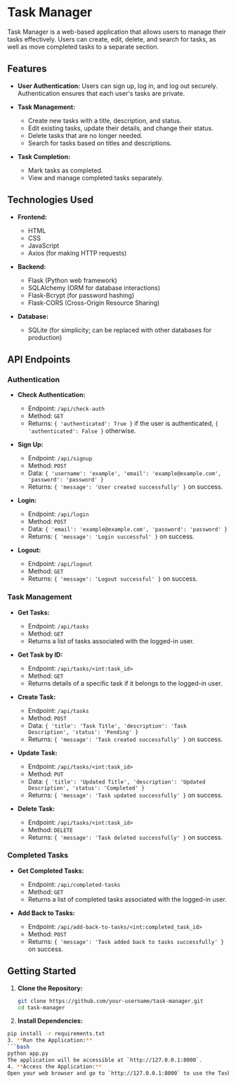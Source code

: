 # Task Manager

Task Manager is a web-based application that allows users to manage their tasks effectively. Users can create, edit, delete, and search for tasks, as well as move completed tasks to a separate section.

## Features

- **User Authentication:** Users can sign up, log in, and log out securely. Authentication ensures that each user's tasks are private.

- **Task Management:**
  - Create new tasks with a title, description, and status.
  - Edit existing tasks, update their details, and change their status.
  - Delete tasks that are no longer needed.
  - Search for tasks based on titles and descriptions.

- **Task Completion:**
  - Mark tasks as completed.
  - View and manage completed tasks separately.

## Technologies Used

- **Frontend:**
  - HTML
  - CSS
  - JavaScript
  - Axios (for making HTTP requests)

- **Backend:**
  - Flask (Python web framework)
  - SQLAlchemy (ORM for database interactions)
  - Flask-Bcrypt (for password hashing)
  - Flask-CORS (Cross-Origin Resource Sharing)

- **Database:**
  - SQLite (for simplicity; can be replaced with other databases for production)

## API Endpoints

### Authentication

- **Check Authentication:**
  - Endpoint: `/api/check-auth`
  - Method: `GET`
  - Returns: `{ 'authenticated': True }` if the user is authenticated, `{ 'authenticated': False }` otherwise.

- **Sign Up:**
  - Endpoint: `/api/signup`
  - Method: `POST`
  - Data: `{ 'username': 'example', 'email': 'example@example.com', 'password': 'password' }`
  - Returns: `{ 'message': 'User created successfully' }` on success.

- **Login:**
  - Endpoint: `/api/login`
  - Method: `POST`
  - Data: `{ 'email': 'example@example.com', 'password': 'password' }`
  - Returns: `{ 'message': 'Login successful' }` on success.

- **Logout:**
  - Endpoint: `/api/logout`
  - Method: `GET`
  - Returns: `{ 'message': 'Logout successful' }` on success.

### Task Management

- **Get Tasks:**
  - Endpoint: `/api/tasks`
  - Method: `GET`
  - Returns a list of tasks associated with the logged-in user.

- **Get Task by ID:**
  - Endpoint: `/api/tasks/<int:task_id>`
  - Method: `GET`
  - Returns details of a specific task if it belongs to the logged-in user.

- **Create Task:**
  - Endpoint: `/api/tasks`
  - Method: `POST`
  - Data: `{ 'title': 'Task Title', 'description': 'Task Description', 'status': 'Pending' }`
  - Returns: `{ 'message': 'Task created successfully' }` on success.

- **Update Task:**
  - Endpoint: `/api/tasks/<int:task_id>`
  - Method: `PUT`
  - Data: `{ 'title': 'Updated Title', 'description': 'Updated Description', 'status': 'Completed' }`
  - Returns: `{ 'message': 'Task updated successfully' }` on success.

- **Delete Task:**
  - Endpoint: `/api/tasks/<int:task_id>`
  - Method: `DELETE`
  - Returns: `{ 'message': 'Task deleted successfully' }` on success.

### Completed Tasks

- **Get Completed Tasks:**
  - Endpoint: `/api/completed-tasks`
  - Method: `GET`
  - Returns a list of completed tasks associated with the logged-in user.

- **Add Back to Tasks:**
  - Endpoint: `/api/add-back-to-tasks/<int:completed_task_id>`
  - Method: `POST`
  - Returns: `{ 'message': 'Task added back to tasks successfully' }` on success.

## Getting Started

1. **Clone the Repository:**
   ```bash
   git clone https://github.com/your-username/task-manager.git
   cd task-manager
2. **Install Dependencies:**
  ```bash
  pip install -r requirements.txt
3. **Run the Application:**
  ```bash
  python app.py
The application will be accessible at `http://127.0.0.1:8000`.
4. **Access the Application:**
  Open your web browser and go to `http://127.0.0.1:8000` to use the Task Manager.


